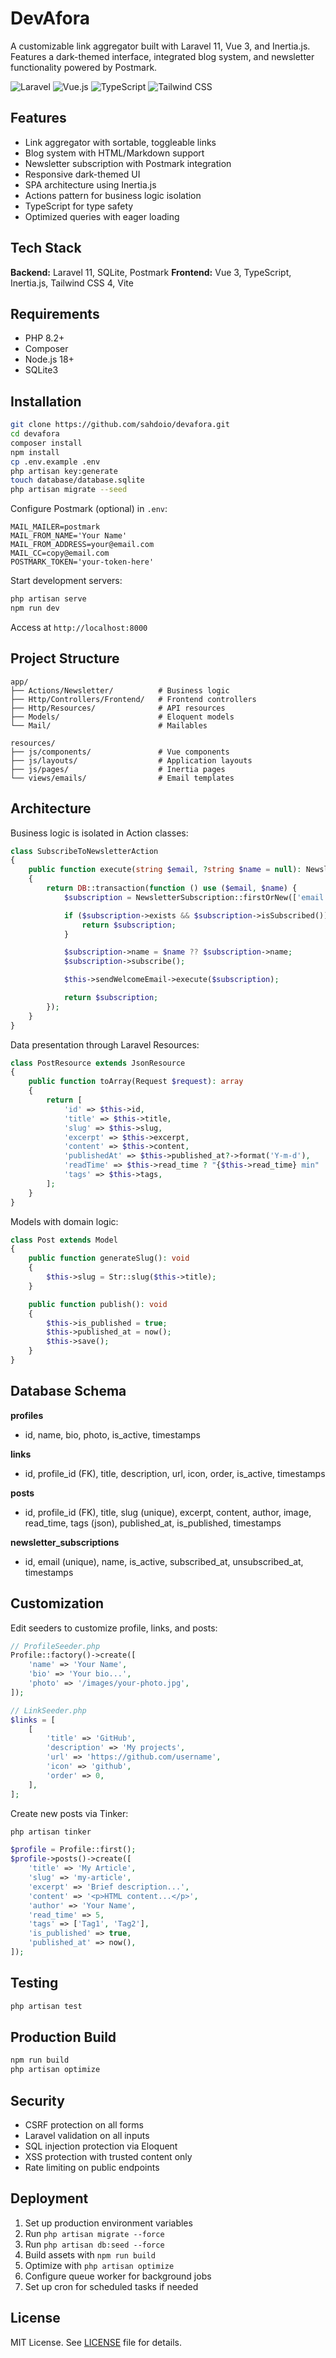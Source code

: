 # DevAfora

A customizable link aggregator built with Laravel 11, Vue 3, and Inertia.js. Features a dark-themed interface, integrated blog system, and newsletter functionality powered by Postmark.

![Laravel](https://img.shields.io/badge/Laravel-11-FF2D20?style=flat&logo=laravel&logoColor=white)
![Vue.js](https://img.shields.io/badge/Vue.js-3-4FC08D?style=flat&logo=vue.js&logoColor=white)
![TypeScript](https://img.shields.io/badge/TypeScript-5-3178C6?style=flat&logo=typescript&logoColor=white)
![Tailwind CSS](https://img.shields.io/badge/Tailwind-4-38B2AC?style=flat&logo=tailwind-css&logoColor=white)

## Features

- Link aggregator with sortable, toggleable links
- Blog system with HTML/Markdown support
- Newsletter subscription with Postmark integration
- Responsive dark-themed UI
- SPA architecture using Inertia.js
- Actions pattern for business logic isolation
- TypeScript for type safety
- Optimized queries with eager loading

## Tech Stack

**Backend:** Laravel 11, SQLite, Postmark
**Frontend:** Vue 3, TypeScript, Inertia.js, Tailwind CSS 4, Vite

## Requirements

- PHP 8.2+
- Composer
- Node.js 18+
- SQLite3

## Installation

```bash
git clone https://github.com/sahdoio/devafora.git
cd devafora
composer install
npm install
cp .env.example .env
php artisan key:generate
touch database/database.sqlite
php artisan migrate --seed
```

Configure Postmark (optional) in `.env`:
```env
MAIL_MAILER=postmark
MAIL_FROM_NAME='Your Name'
MAIL_FROM_ADDRESS=your@email.com
MAIL_CC=copy@email.com
POSTMARK_TOKEN='your-token-here'
```

Start development servers:
```bash
php artisan serve
npm run dev
```

Access at `http://localhost:8000`

## Project Structure

```
app/
├── Actions/Newsletter/          # Business logic
├── Http/Controllers/Frontend/   # Frontend controllers
├── Http/Resources/              # API resources
├── Models/                      # Eloquent models
└── Mail/                        # Mailables

resources/
├── js/components/               # Vue components
├── js/layouts/                  # Application layouts
├── js/pages/                    # Inertia pages
└── views/emails/                # Email templates
```

## Architecture

Business logic is isolated in Action classes:

```php
class SubscribeToNewsletterAction
{
    public function execute(string $email, ?string $name = null): NewsletterSubscription
    {
        return DB::transaction(function () use ($email, $name) {
            $subscription = NewsletterSubscription::firstOrNew(['email' => $email]);

            if ($subscription->exists && $subscription->isSubscribed()) {
                return $subscription;
            }

            $subscription->name = $name ?? $subscription->name;
            $subscription->subscribe();

            $this->sendWelcomeEmail->execute($subscription);

            return $subscription;
        });
    }
}
```

Data presentation through Laravel Resources:

```php
class PostResource extends JsonResource
{
    public function toArray(Request $request): array
    {
        return [
            'id' => $this->id,
            'title' => $this->title,
            'slug' => $this->slug,
            'excerpt' => $this->excerpt,
            'content' => $this->content,
            'publishedAt' => $this->published_at?->format('Y-m-d'),
            'readTime' => $this->read_time ? "{$this->read_time} min" : null,
            'tags' => $this->tags,
        ];
    }
}
```

Models with domain logic:

```php
class Post extends Model
{
    public function generateSlug(): void
    {
        $this->slug = Str::slug($this->title);
    }

    public function publish(): void
    {
        $this->is_published = true;
        $this->published_at = now();
        $this->save();
    }
}
```

## Database Schema

**profiles**
- id, name, bio, photo, is_active, timestamps

**links**
- id, profile_id (FK), title, description, url, icon, order, is_active, timestamps

**posts**
- id, profile_id (FK), title, slug (unique), excerpt, content, author, image, read_time, tags (json), published_at, is_published, timestamps

**newsletter_subscriptions**
- id, email (unique), name, is_active, subscribed_at, unsubscribed_at, timestamps

## Customization

Edit seeders to customize profile, links, and posts:

```php
// ProfileSeeder.php
Profile::factory()->create([
    'name' => 'Your Name',
    'bio' => 'Your bio...',
    'photo' => '/images/your-photo.jpg',
]);

// LinkSeeder.php
$links = [
    [
        'title' => 'GitHub',
        'description' => 'My projects',
        'url' => 'https://github.com/username',
        'icon' => 'github',
        'order' => 0,
    ],
];
```

Create new posts via Tinker:

```bash
php artisan tinker
```

```php
$profile = Profile::first();
$profile->posts()->create([
    'title' => 'My Article',
    'slug' => 'my-article',
    'excerpt' => 'Brief description...',
    'content' => '<p>HTML content...</p>',
    'author' => 'Your Name',
    'read_time' => 5,
    'tags' => ['Tag1', 'Tag2'],
    'is_published' => true,
    'published_at' => now(),
]);
```

## Testing

```bash
php artisan test
```

## Production Build

```bash
npm run build
php artisan optimize
```

## Security

- CSRF protection on all forms
- Laravel validation on all inputs
- SQL injection protection via Eloquent
- XSS protection with trusted content only
- Rate limiting on public endpoints

## Deployment

1. Set up production environment variables
2. Run `php artisan migrate --force`
3. Run `php artisan db:seed --force`
4. Build assets with `npm run build`
5. Optimize with `php artisan optimize`
6. Configure queue worker for background jobs
7. Set up cron for scheduled tasks if needed

## License

MIT License. See [LICENSE](LICENSE) file for details.
